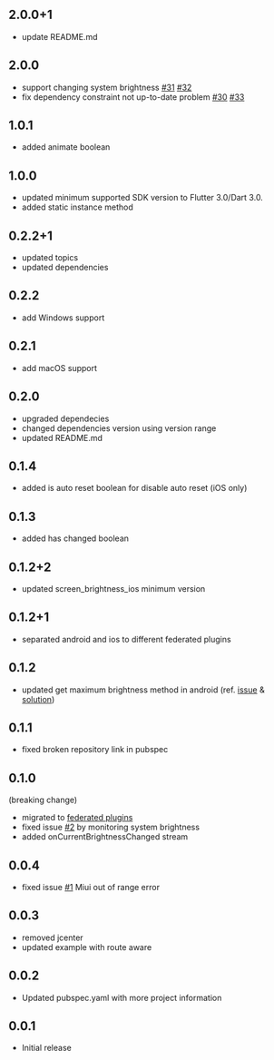 ## 2.0.0+1

* update README.md

## 2.0.0

* support changing system brightness [#31](https://github.com/aaassseee/screen_brightness/issues/31) [#32](https://github.com/aaassseee/screen_brightness/issues/32)
* fix dependency constraint not up-to-date problem [#30](https://github.com/aaassseee/screen_brightness/issues/30) [#33](https://github.com/aaassseee/screen_brightness/issues/33)

## 1.0.1

* added animate boolean

## 1.0.0

* updated minimum supported SDK version to Flutter 3.0/Dart 3.0.
* added static instance method

## 0.2.2+1

* updated topics
* updated dependencies

## 0.2.2

* add Windows support

## 0.2.1

* add macOS support

## 0.2.0

* upgraded dependecies
* changed dependencies version using version range
* updated README.md

## 0.1.4

* added is auto reset boolean for disable auto reset (iOS only)

## 0.1.3

* added has changed boolean

## 0.1.2+2

* updated screen_brightness_ios minimum version

## 0.1.2+1

* separated android and ios to different federated plugins

## 0.1.2

* updated get maximum brightness method in android (ref. [issue](https://github.com/aaassseee/screen_brightness/issues/1) & [solution](https://stackoverflow.com/questions/56203720/how-do-i-detect-the-screen-brightness-range-on-android))

## 0.1.1

* fixed broken repository link in pubspec

## 0.1.0 

(breaking change)
* migrated to [federated plugins](https://docs.google.com/document/d/1LD7QjmzJZLCopUrFAAE98wOUQpjmguyGTN2wd_89Srs)
* fixed issue [#2](https://github.com/aaassseee/screen_brightness/issues/2) by monitoring system brightness
* added onCurrentBrightnessChanged stream

## 0.0.4

* fixed issue [#1](https://github.com/aaassseee/screen_brightness/issues/1) Miui out of range error

## 0.0.3

* removed jcenter
* updated example with route aware

## 0.0.2

* Updated pubspec.yaml with more project information

## 0.0.1

* Initial release
